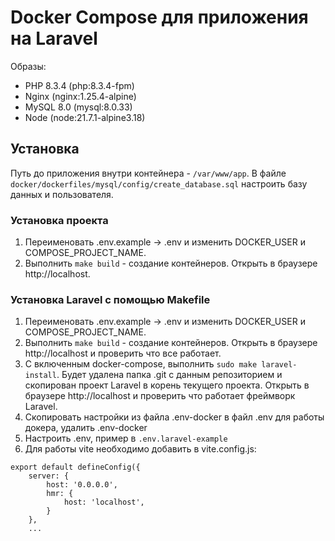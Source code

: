 # Docker Compose для приложения на Laravel

Образы:
 - PHP 8.3.4 (php:8.3.4-fpm)
 - Nginx (nginx:1.25.4-alpine)
 - MySQL 8.0 (mysql:8.0.33)
 - Node (node:21.7.1-alpine3.18)

## Установка
Путь до приложения внутри контейнера - `/var/www/app`. В файле `docker/dockerfiles/mysql/config/create_database.sql` настроить базу данных и пользователя.

### Установка проекта
1) Переименовать .env.example -> .env и изменить DOCKER_USER и COMPOSE_PROJECT_NAME.
2) Выполнить `make build` - создание контейнеров. Открыть в браузере http://localhost.

### Установка Laravel с помощью Makefile

1) Переименовать .env.example -> .env и изменить DOCKER_USER и COMPOSE_PROJECT_NAME.
2) Выполнить `make build` - создание контейнеров. Открыть в браузере http://localhost и проверить что все работает.
3) С включенным docker-compose, выполнить `sudo make laravel-install`. Будет удалена папка .git с данным репозиторием и скопирован проект Laravel в корень текущего проекта. Открыть в браузере http://localhost и проверить что работает фреймворк Laravel.
4) Скопировать настройки из файла .env-docker в файл .env для работы докера, удалить .env-docker
5) Настроить .env, пример в `.env.laravel-example`
6) Для работы vite необходимо добавить в vite.config.js:

````
export default defineConfig({
    server: {
        host: '0.0.0.0',
        hmr: {
            host: 'localhost',
        }
    },
    ...
````



